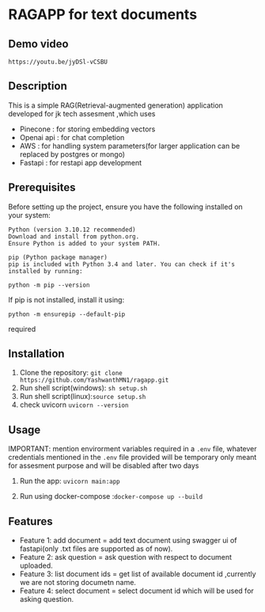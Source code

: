 # RAGAPP for text documents


## Demo video 
`https://youtu.be/jyDSl-vCSBU`

## Description

This is a simple RAG(Retrieval-augmented generation) application developed for jk tech assesment ,which uses 
- Pinecone : for storing embedding vectors
- Openai api : for chat completion
- AWS : for handling system parameters(for larger application can be replaced by postgres or mongo)
- Fastapi : for restapi app development

## Prerequisites
Before setting up the project, ensure you have the following installed on your system:

    Python (version 3.10.12 recommended)
    Download and install from python.org.
    Ensure Python is added to your system PATH.

    pip (Python package manager)
    pip is included with Python 3.4 and later. You can check if it's installed by running:

`python -m pip --version`

If pip is not installed, install it using:

`python -m ensurepip --default-pip`


required
## Installation

1. Clone the repository: `git clone https://github.com/YashwanthMN1/ragapp.git`
2. Run shell script(windows): `sh setup.sh` 
3. Run shell script(linux):`source setup.sh`
4. check uvicorn `uvicorn --version`

## Usage
IMPORTANT: mention envirorment variables required in a `.env` file,
whatever credentials mentioned in the `.env` file provided will be temporary only meant for assesment purpose and will be disabled after two days

1. Run the app: `uvicorn main:app`

2. Run using docker-compose :`docker-compose up --build`

## Features

- Feature 1: add document = add text document using swagger ui of fastapi(only .txt files are supported as of now).
- Feature 2: ask question = ask question with respect to document uploaded.
- Feature 3: list document ids =  get list of available document id ,currently we are not storing documetn name.
- Feature 4: select document = select document id which will be used for asking question.

